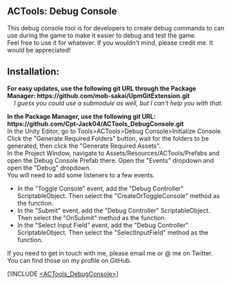 ## ACTools: Debug Console
<p>
    This debug console tool is for developers to create debug commands to can use during the game to make it easier to debug and test the game.
    <br/>
    Feel free to use it for whatever. If you wouldn't mind, please credit me. It would be appreciated!
</p>

## Installation:
<p>
    <b>For easy updates, use the following git URL through the Package Manager: https://github.com/mob-sakai/UpmGitExtension.git</b>
    <br/>
    <i>&nbsp;&nbsp;&nbsp;&nbsp;I guess you could use a submodule as well, but I can't help you with that.</i>
</p>
<p>
    <b>In the Package Manager, use the following git URL: https://github.com/Cpt-Jack04/ACTools_DebugConsole.git</b>
    <br/>
    In the Unity Editor, go to Tools>ACTools>Debug Console>Initialize Console. Click the "Generate Required Folders" button, wait for the folders to be generated, then click the "Generate Required Assets".
    <br/>
    In the Project Window, navigate to Assets/Resources/ACTools/Prefabs and open the Debug Console Prefab there. Open the "Events" dropdown and open the "Debug" dropdown.
    <br/>
    You will need to add some listeners to a few events.
    <br/>
    <ul>
        <li>In the "Toggle Console" event, add the "Debug Controller" ScriptableObject. Then select the "CreateOrToggleConsole" method as the function.</li>
        <li>In the "Submit" event, add the "Debug Controller" ScriptableObject. Then select the "OnSubmit" method as the function.</li>
        <li>In the "Select Input Field" event, add the "Debug Controller" ScriptableObject. Then select the "SelectInputField" method as the function.</li>
    </ul>
</p>

<p>
    If you need to get in touch with me, please email me or @ me on Twitter. You can find those on my profile on GitHub.
</p>

[!INCLUDE [<ACTools_DebugConsole>](</Documentation~/ACTools_DebugConsole.md>)]
